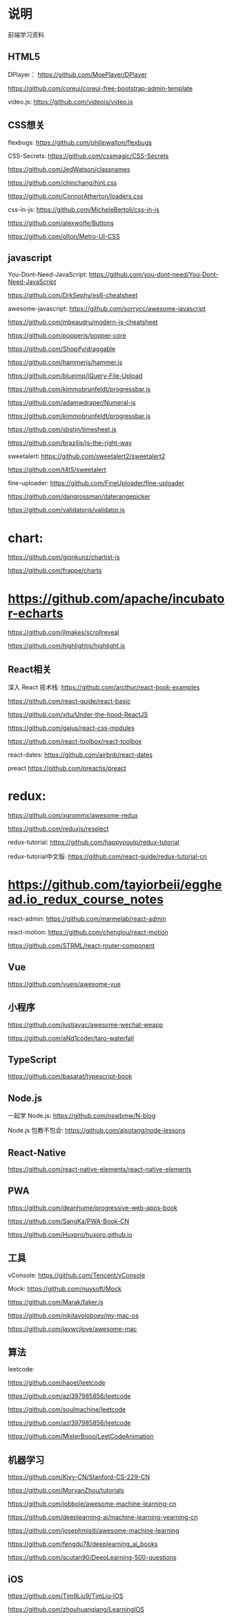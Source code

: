 # 说明

前端学习资料

## HTML5

DPlayer：
https://github.com/MoePlayer/DPlayer

https://github.com/coreui/coreui-free-bootstrap-admin-template

video.js:
https://github.com/videojs/video.js

## CSS想关

flexbugs:
https://github.com/philipwalton/flexbugs

CSS-Secrets:
https://github.com/cssmagic/CSS-Secrets

https://github.com/JedWatson/classnames

https://github.com/chinchang/hint.css

https://github.com/ConnorAtherton/loaders.css

css-in-js:
https://github.com/MicheleBertoli/css-in-js

https://github.com/alexwolfe/Buttons

https://github.com/olton/Metro-UI-CSS

## javascript

You-Dont-Need-JavaScript:
https://github.com/you-dont-need/You-Dont-Need-JavaScript
  
https://github.com/DrkSephy/es6-cheatsheet

awesome-javascript:
https://github.com/sorrycc/awesome-javascript

https://github.com/mbeaudru/modern-js-cheatsheet

https://github.com/popperjs/popper-core

https://github.com/Shopify/draggable

https://github.com/hammerjs/hammer.js

https://github.com/blueimp/jQuery-File-Upload

https://github.com/kimmobrunfeldt/progressbar.js

https://github.com/adamwdraper/Numeral-js

https://github.com/kimmobrunfeldt/progressbar.js

https://github.com/sbstjn/timesheet.js

https://github.com/braziljs/js-the-right-way

sweetalert:
https://github.com/sweetalert2/sweetalert2

https://github.com/t4t5/sweetalert

fine-uploader:
https://github.com/FineUploader/fine-uploader

https://github.com/dangrossman/daterangepicker

https://github.com/validatorjs/validator.js

chart:
================

https://github.com/gionkunz/chartist-js

https://github.com/frappe/charts

https://github.com/apache/incubator-echarts
================

https://github.com/jlmakes/scrollreveal

https://github.com/highlightjs/highlight.js


## React相关

深入 React 技术栈:
https://github.com/arcthur/react-book-examples

https://github.com/react-guide/react-basic

https://github.com/xitu/Under-the-hood-ReactJS

https://github.com/gajus/react-css-modules

https://github.com/react-toolbox/react-toolbox

react-dates:
https://github.com/airbnb/react-dates

preact
https://github.com/preactjs/preact

redux:
=
https://github.com/xgrommx/awesome-redux

https://github.com/reduxjs/reselect

redux-tutorial:
https://github.com/happypoulp/redux-tutorial

redux-tutorial中文版:
https://github.com/react-guide/redux-tutorial-cn

https://github.com/tayiorbeii/egghead.io_redux_course_notes
=

react-admin:
https://github.com/marmelab/react-admin

react-motion:
https://github.com/chenglou/react-motion


https://github.com/STRML/react-router-component


## Vue

https://github.com/vuejs/awesome-vue



## 小程序

https://github.com/justjavac/awesome-wechat-weapp

https://github.com/aNd1coder/taro-waterfall


## TypeScript

https://github.com/basarat/typescript-book


## Node.js

一起学 Node.js:
https://github.com/nswbmw/N-blog

Node.js 包教不包会:
https://github.com/alsotang/node-lessons


## React-Native

https://github.com/react-native-elements/react-native-elements



## PWA

https://github.com/deanhume/progressive-web-apps-book

https://github.com/SangKa/PWA-Book-CN

https://github.com/Huxpro/huxpro.github.io


## 工具

vConsole:
https://github.com/Tencent/vConsole

Mock:
https://github.com/nuysoft/Mock

https://github.com/Marak/faker.js


https://github.com/nikitavoloboev/my-mac-os

https://github.com/jaywcjlove/awesome-mac


## 算法

leetcode:

https://github.com/haoel/leetcode

https://github.com/azl397985856/leetcode

https://github.com/soulmachine/leetcode

https://github.com/azl397985856/leetcode

https://github.com/MisterBooo/LeetCodeAnimation


## 机器学习

https://github.com/Kivy-CN/Stanford-CS-229-CN

https://github.com/MorvanZhou/tutorials

https://github.com/jobbole/awesome-machine-learning-cn

https://github.com/deeplearning-ai/machine-learning-yearning-cn

https://github.com/josephmisiti/awesome-machine-learning

https://github.com/fengdu78/deeplearning_ai_books

https://github.com/scutan90/DeepLearning-500-questions


## iOS

https://github.com/Tim9Liu9/TimLiu-iOS

https://github.com/zhouhuanqiang/LearningIOS

